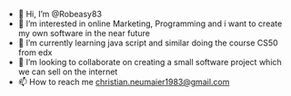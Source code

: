 - 👋 Hi, I’m @Robeasy83
- 👀 I’m interested in online Marketing, Programming and i want to create my own software in the near future
- 🌱 I’m currently learning java script and similar doing the course CS50 from edx
- 💞️ I’m looking to collaborate on creating a small software project which we can sell on the internet
- 📫 How to reach me christian.neumaier1983@gmail.com

<!---
Robeasy83/Robeasy83 is a ✨ special ✨ repository because its `README.md` (this file) appears on your GitHub profile.
You can click the Preview link to take a look at your changes.
--->
